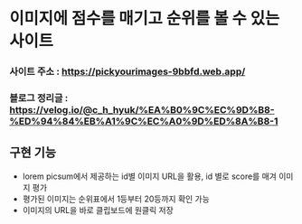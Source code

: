 # 이미지에 점수를 매기고 순위를 볼 수 있는 사이트

### 사이트 주소 : https://pickyourimages-9bbfd.web.app/
### 블로그 정리글 : https://velog.io/@c_h_hyuk/%EA%B0%9C%EC%9D%B8-%ED%94%84%EB%A1%9C%EC%A0%9D%ED%8A%B8-1

## 구현 기능
 - lorem picsum에서 제공하는 id별 이미지 URL을 활용, id 별로 score를 매겨 이미지 평가
 - 평가된 이미지는 순위표에서 1등부터 20등까지 확인 가능
 - 이미지의 URL을 바로 클립보드에 원클릭 저장
